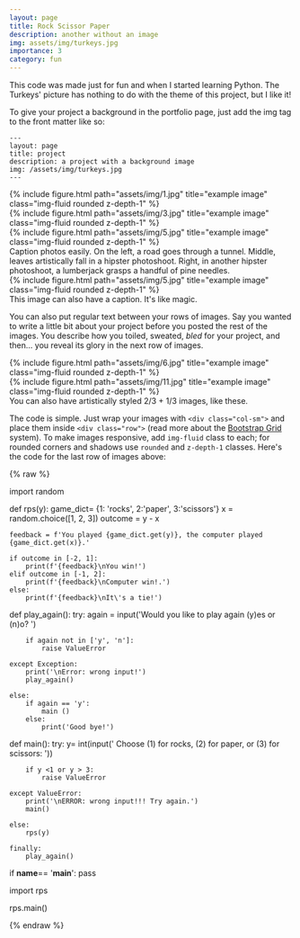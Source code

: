 ```yaml
---
layout: page
title: Rock Scissor Paper
description: another without an image
img: assets/img/turkeys.jpg
importance: 3
category: fun
---
```


This code was made just for fun and when I started learning Python. The Turkeys' picture has nothing to do with the theme of this project, but I like it!

To give your project a background in the portfolio page, just add the img tag to the front matter like so:

    ---
    layout: page
    title: project
    description: a project with a background image
    img: /assets/img/turkeys.jpg
    ---

<div class="row">
    <div class="col-sm mt-3 mt-md-0">
        {% include figure.html path="assets/img/1.jpg" title="example image" class="img-fluid rounded z-depth-1" %}
    </div>
    <div class="col-sm mt-3 mt-md-0">
        {% include figure.html path="assets/img/3.jpg" title="example image" class="img-fluid rounded z-depth-1" %}
    </div>
    <div class="col-sm mt-3 mt-md-0">
        {% include figure.html path="assets/img/5.jpg" title="example image" class="img-fluid rounded z-depth-1" %}
    </div>
</div>
<div class="caption">
    Caption photos easily. On the left, a road goes through a tunnel. Middle, leaves artistically fall in a hipster photoshoot. Right, in another hipster photoshoot, a lumberjack grasps a handful of pine needles.
</div>
<div class="row">
    <div class="col-sm mt-3 mt-md-0">
        {% include figure.html path="assets/img/5.jpg" title="example image" class="img-fluid rounded z-depth-1" %}
    </div>
</div>
<div class="caption">
    This image can also have a caption. It's like magic.
</div>

You can also put regular text between your rows of images.
Say you wanted to write a little bit about your project before you posted the rest of the images.
You describe how you toiled, sweated, *bled* for your project, and then... you reveal its glory in the next row of images.


<div class="row justify-content-sm-center">
    <div class="col-sm-8 mt-3 mt-md-0">
        {% include figure.html path="assets/img/6.jpg" title="example image" class="img-fluid rounded z-depth-1" %}
    </div>
    <div class="col-sm-4 mt-3 mt-md-0">
        {% include figure.html path="assets/img/11.jpg" title="example image" class="img-fluid rounded z-depth-1" %}
    </div>
</div>
<div class="caption">
    You can also have artistically styled 2/3 + 1/3 images, like these.
</div>


The code is simple.
Just wrap your images with `<div class="col-sm">` and place them inside `<div class="row">` (read more about the <a href="https://getbootstrap.com/docs/4.4/layout/grid/">Bootstrap Grid</a> system).
To make images responsive, add `img-fluid` class to each; for rounded corners and shadows use `rounded` and `z-depth-1` classes.
Here's the code for the last row of images above:

{% raw %}

import random

def rps(y):
    game_dict= {1: 'rocks', 2:'paper', 3:'scissors'}
    x = random.choice([1, 2, 3])
    outcome = y - x

    feedback = f'You played {game_dict.get(y)}, the computer played {game_dict.get(x)}.'

    if outcome in [-2, 1]:
        print(f'{feedback}\nYou win!')
    elif outcome in [-1, 2]:
        print(f'{feedback}\nComputer win!.')
    else:
        print(f'{feedback}\nIt\'s a tie!')

def play_again():
    try:
        again = input('Would you like to play again (y)es or (n)o? ')

        if again not in ['y', 'n']:
            raise ValueError
    
    except Exception:
        print('\nError: wrong input!')
        play_again()

    else:
        if again == 'y':
            main ()
        else:
            print('Good bye!')


def main():
    try:
        y= int(input(' Choose (1) for rocks, (2) for paper, or (3) for scissors: '))

        if y <1 or y > 3:
            raise ValueError

    except ValueError:
        print('\nERROR: wrong input!!! Try again.')
        main()

    else:
        rps(y)

    finally:
        play_again()


if __name__== '__main__':
    pass


import rps

rps.main()

{% endraw %}
